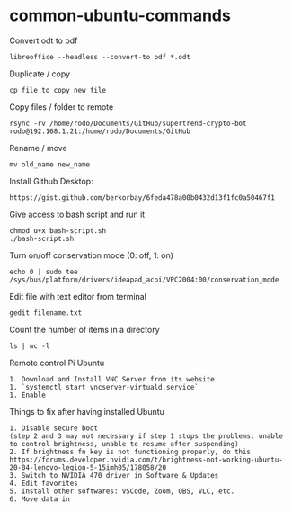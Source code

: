 # common-ubuntu-commands
 
Convert odt to pdf  

	libreoffice --headless --convert-to pdf *.odt

Duplicate / copy  

    cp file_to_copy new_file

Copy files / folder to remote 

	rsync -rv /home/rodo/Documents/GitHub/supertrend-crypto-bot rodo@192.168.1.21:/home/rodo/Documents/GitHub

Rename / move  

	mv old_name new_name

Install Github Desktop:

    https://gist.github.com/berkorbay/6feda478a00b0432d13f1fc0a50467f1

Give access to bash script and run it

    chmod u+x bash-script.sh
    ./bash-script.sh

Turn on/off conservation mode (0: off, 1: on)

    echo 0 | sudo tee /sys/bus/platform/drivers/ideapad_acpi/VPC2004:00/conservation_mode

Edit file with text editor from terminal 

    gedit filename.txt
    
Count the number of items in a directory

    ls | wc -l

Remote control Pi Ubuntu

	1. Download and Install VNC Server from its website
	1. `systemctl start vncserver-virtuald.service`
	1. Enable 

Things to fix after having installed Ubuntu

	1. Disable secure boot
	(step 2 and 3 may not necessary if step 1 stops the problems: unable to control brightness, unable to resume after suspending)
	2. If brightness fn key is not functioning properly, do this https://forums.developer.nvidia.com/t/brightness-not-working-ubuntu-20-04-lenovo-legion-5-15imh05/178058/20 
	3. Switch to NVIDIA 470 driver in Software & Updates 
	4. Edit favorites 
	5. Install other softwares: VSCode, Zoom, OBS, VLC, etc.
	6. Move data in
	


